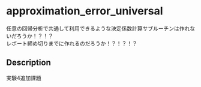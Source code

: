 approximation_error_universal
====

任意の回帰分析で共通して利用できるような決定係数計算サブルーチンは作れないだろうか！？！？  
レポート締め切りまでに作れるのだろうか！？！？！？  

## Description

実験4追加課題